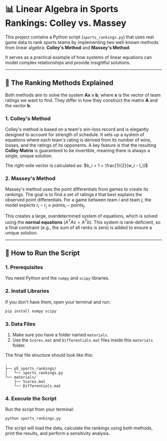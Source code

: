 # 📊 Linear Algebra in Sports Rankings: Colley vs. Massey

This project contains a Python script (`sports_rankings.py`) that uses real game data to rank sports teams by implementing two well-known methods from linear algebra: **Colley's Method** and **Massey's Method**.

It serves as a practical example of how systems of linear equations can model complex relationships and provide insightful solutions.

---

## 🔬 The Ranking Methods Explained

Both methods aim to solve the system **Ax = b**, where **x** is the vector of team ratings we want to find. They differ in how they construct the matrix **A** and the vector **b**.

### 1. Colley's Method
Colley's method is based on a team's win-loss record and is elegantly designed to account for strength of schedule. It sets up a system of equations where each team's rating is derived from its number of wins, losses, and the ratings of its opponents. A key feature is that the resulting **Colley Matrix** is guaranteed to be invertible, meaning there is always a single, unique solution.

The right-side vector is calculated as: $b_i = 1 + \frac{1}{2}(w_i - l_i)$

### 2. Massey's Method
Massey's method uses the point differentials from games to create its rankings. The goal is to find a set of ratings **r** that best explains the observed point differentials. For a game between team *i* and team *j*, the model expects $r_i - r_j \approx \text{points}_i - \text{points}_j$.

This creates a large, overdetermined system of equations, which is solved using the **normal equations** ($A^T A x = A^T b$). This system is rank-deficient, so a final constraint (e.g., the sum of all ranks is zero) is added to ensure a unique solution.

---

## 🚀 How to Run the Script

### 1. Prerequisites
You need Python and the `numpy` and `scipy` libraries.

### 2. Install Libraries
If you don't have them, open your terminal and run:
```bash
pip install numpy scipy
```

### 3. Data Files
1.  Make sure you have a folder named `materials`.
2.  Use the `Scores.mat` and `Differentials.mat` files inside this `materials` folder.

The final file structure should look like this:
```
.
├── p5_sports_rankings/
│   └── sports_rankings.py
└── materials/
    ├── Scores.mat
    └── Differentials.mat
```

### 4. Execute the Script
Run the script from your terminal:
```bash
python sports_rankings.py
```
The script will load the data, calculate the rankings using both methods, print the results, and perform a sensitivity analysis.